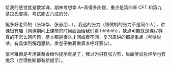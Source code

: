 给我的感觉就是数学课，期末考想拿 A+真得多刷题，重点是第四章 CFT 和第九章拉氏变换，考试能占六成的分。

挺多好老师的（张坤华、张志朋...），我选的张力（跟微机的张力不是同个人），讲课很有趣（网课期间上课前的时候画画给我们看 hhhhhh），缺点可能就是课程群真的不怎么回问题，基本都是很久才回或者不回，复习周讲的都是重点（考啥说啥，有具体到解题思路，发卷子做着做着直呼好家伙）。

信号难但是考场甚至会给你提示就是了，我以为只有张力有，后面听说张坤华也有提示（合理推断都有给提示）。
